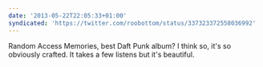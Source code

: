 ```yaml
---
date: '2013-05-22T22:05:33+01:00'
syndicated: 'https://twitter.com/roobottom/status/337323372558036992'
---
```

Random Access Memories, best Daft Punk album? I think so, it's so obviously crafted. It takes a few listens but it's beautiful.
